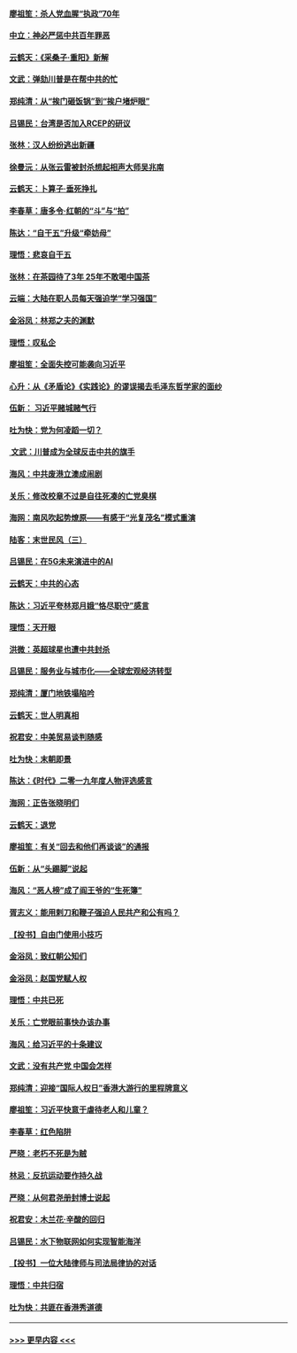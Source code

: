 #### [廖祖笙：杀人党血腥“执政”70年](../pages/nsc993/n11745144.md?t=12260111) 
#### [中立：神必严惩中共百年罪恶](../pages/nsc993/n11744970.md?t=12260111) 
#### [云鹤天：《采桑子‧重阳》新解](../pages/nsc993/n11744948.md?t=12260111) 
#### [文武：弹劾川普是在帮中共的忙](../pages/nsc993/n11744758.md?t=12260111) 
#### [郑纯清：从“挨门砸饭锅”到“挨户堵炉眼”](../pages/nsc993/n11744745.md?t=12260111) 
#### [吕锡民：台湾是否加入RCEP的研议](../pages/nsc993/n11744701.md?t=12260111) 
#### [张林：汉人纷纷逃出新疆](../pages/nsc993/n11743530.md?t=12260111) 
#### [徐曼沅：从张云雷被封杀想起相声大师吴兆南](../pages/nsc993/n11741816.md?t=12260111) 
#### [云鹤天：卜算子‧垂死挣扎](../pages/nsc993/n11739956.md?t=12260111) 
#### [李春草：唐多令‧红朝的“斗”与“拍”](../pages/nsc993/n11739830.md?t=12260111) 
#### [陈达：“自干五”升级“牵妨母”](../pages/nsc993/n11739724.md?t=12260111) 
#### [理悟：悲哀自干五](../pages/nsc993/n11739547.md?t=12260111) 
#### [张林：在茶园待了3年 25年不敢喝中国茶](../pages/nsc993/n11739240.md?t=12260111) 
#### [云端：大陆在职人员每天强迫学“学习强国”](../pages/nsc993/n11738735.md?t=12260111) 
#### [金浴凤：林郑之夫的渊默](../pages/nsc993/n11737735.md?t=12260111) 
#### [理悟：叹私企](../pages/nsc993/n11737715.md?t=12260111) 
#### [廖祖笙：全面失控可能袭向习近平](../pages/nsc993/n11737704.md?t=12260111) 
#### [心升：从《矛盾论》《实践论》的谬误揭去毛泽东哲学家的面纱](../pages/nsc993/n11736962.md?t=12260111) 
#### [伍新： 习近平赌城赌气行](../pages/nsc993/n11736929.md?t=12260111) 
#### [吐为快：党为何凌蹈一切？](../pages/nsc993/n11736915.md?t=12260111) 
#### [ 文武：川普成为全球反击中共的旗手](../pages/nsc993/n11736882.md?t=12260111) 
#### [海风：中共废港立澳成闹剧](../pages/nsc993/n11735857.md?t=12260111) 
#### [关乐：修改校章不过是自往死凑的亡党臭棋](../pages/nsc993/n11735097.md?t=12260111) 
#### [海网：南风吹起势燎原——有感于“光复茂名”模式重演](../pages/nsc993/n11732308.md?t=12260111) 
#### [陆客：末世民风（三）](../pages/nsc993/n11732211.md?t=12260111) 
#### [吕锡民：在5G未来演进中的AI](../pages/nsc993/n11730010.md?t=12260111) 
#### [云鹤天：中共的心态](../pages/nsc993/n11729906.md?t=12260111) 
#### [陈达：习近平夸林郑月娥“恪尽职守”感言](../pages/nsc993/n11729881.md?t=12260111) 
#### [理悟：天开眼](../pages/nsc993/n11729699.md?t=12260111) 
#### [洪微：英超球星也遭中共封杀](../pages/nsc993/n11727243.md?t=12260111) 
#### [吕锡民：服务业与城市化——全球宏观经济转型](../pages/nsc993/n11725845.md?t=12260111) 
#### [郑纯清：厦门地铁塌陷吟](../pages/nsc993/n11725813.md?t=12260111) 
#### [云鹤天：世人明真相](../pages/nsc993/n11725621.md?t=12260111) 
#### [祝君安：中美贸易谈判随感](../pages/nsc993/n11725609.md?t=12260111) 
#### [吐为快：末朝即景](../pages/nsc993/n11723365.md?t=12260111) 
#### [陈达：《时代》二零一九年度人物评选感言](../pages/nsc993/n11723337.md?t=12260111) 
#### [海网：正告张晓明们](../pages/nsc993/n11723228.md?t=12260111) 
#### [云鹤天：退党](../pages/nsc993/n11723056.md?t=12260111) 
#### [廖祖笙：有关“回去和他们再谈谈”的通报](../pages/nsc993/n11722442.md?t=12260111) 
#### [伍新：从“头踢脚”说起](../pages/nsc993/n11722429.md?t=12260111) 
#### [海风：“恶人榜”成了阎王爷的“生死簿”](../pages/nsc993/n11722272.md?t=12260111) 
#### [胥志义：能用剌刀和鞭子强迫人民共产和公有吗？](../pages/nsc993/n11720569.md?t=12260111) 
#### [【投书】自由门使用小技巧](../pages/nsc993/n11720180.md?t=12260111) 
#### [金浴凤：致红朝公知们](../pages/nsc993/n11720563.md?t=12260111) 
#### [金浴凤：赵国党赋人权](../pages/nsc993/n11720533.md?t=12260111) 
#### [理悟：中共已死](../pages/nsc993/n11720233.md?t=12260111) 
#### [关乐：亡党眼前事快办该办事](../pages/nsc993/n11719160.md?t=12260111) 
#### [海风：给习近平的十条建议](../pages/nsc993/n11717616.md?t=12260111) 
#### [文武：没有共产党 中国会怎样](../pages/nsc993/n11717584.md?t=12260111) 
#### [郑纯清：迎接“国际人权日”香港大游行的里程牌意义](../pages/nsc993/n11717417.md?t=12260111) 
#### [廖祖笙：习近平快意于虐待老人和儿童？](../pages/nsc993/n11715313.md?t=12260111) 
#### [李春草：红色陷阱](../pages/nsc993/n11715029.md?t=12260111) 
#### [严晓：老朽不死是为贼](../pages/nsc993/n11712910.md?t=12260111) 
#### [林忌：反抗运动要作持久战](../pages/nsc993/n11712623.md?t=12260111) 
#### [严晓：从何君尧册封博士说起](../pages/nsc993/n11712465.md?t=12260111) 
#### [祝君安：木兰花·辛酸的回归](../pages/nsc993/n11712381.md?t=12260111) 
#### [吕锡民：水下物联网如何实现智能海洋](../pages/nsc993/n11711158.md?t=12260111) 
#### [【投书】一位大陆律师与司法局律协的对话](../pages/nsc993/n11709675.md?t=12260111) 
#### [理悟：中共归宿](../pages/nsc993/n11710059.md?t=12260111) 
#### [吐为快：共匪在香港秀道德](../pages/nsc993/n11709979.md?t=12260111) 

----
#### [ >>> 更早内容 <<< ](../indexes/nsc993-earlier.md)
